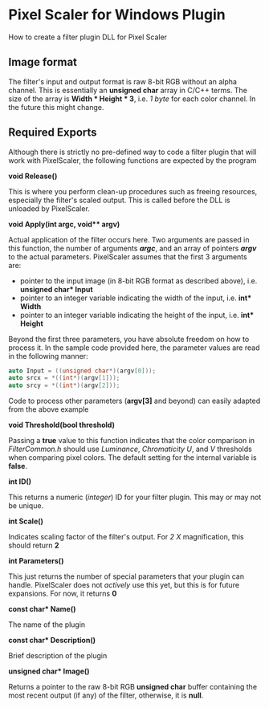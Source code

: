 # Pixel Scaler for Windows Plugin
How to create a filter plugin DLL for Pixel Scaler

## Image format

The filter's input and output format is raw 8-bit RGB without an alpha channel. This is essentially an __unsigned char__  array in C/C++ terms. The size of the array is __Width * Height * 3__, i.e. *1 byte* for each color channel. In the future this might change.

## Required Exports

Although there is strictly no pre-defined way to code a filter plugin that will work with PixelScaler, the following functions are expected by the program

__void Release()__

This is where you perform clean-up procedures such as freeing resources, especially the filter's scaled output. This is called before the DLL is unloaded by PixelScaler.

__void Apply(int argc, void** argv)__

Actual application of the filter occurs here. Two arguments are passed in this function, the number of arguments __*argc*__, and an array of pointers __*argv*__ to the actual parameters. PixelScaler assumes that the first 3 arguments are:

* pointer to the input image (in 8-bit RGB format as described above), i.e. __unsigned char* Input__
* pointer to an integer variable indicating the width of the input, i.e. __int* Width__
* pointer to an integer variable indicating the height of the input, i.e. __int* Height__

Beyond the first three parameters, you have absolute freedom on how to process it. In the sample code provided here, the parameter values are read in the following manner:

```c
auto Input = ((unsigned char*)(argv[0]));
auto srcx = *((int*)(argv[1]));
auto srcy = *((int*)(argv[2]));
```
Code to process other parameters (__argv[3]__ and beyond) can easily adapted from the above example

__void Threshold(bool threshold)__

Passing a __true__ value to this function indicates that the color comparison in *FilterCommon.h* should use *Luminance*, *Chromaticity U*, and *V* thresholds when comparing pixel colors. The default setting for the internal variable is __false__. 

__int ID()__

This  returns a numeric (*integer*) ID for your filter plugin. This may or may not be unique.

__int Scale()__

Indicates scaling factor of the filter's output. For *2 X* magnification, this should return __2__

__int Parameters()__

This just returns the number of special parameters that your plugin can handle. PixelScaler does not *actively* use this yet, but this is for future expansions. For now, it returns __0__

__const char* Name()__

The name of the plugin

__const char* Description()__

Brief description of the plugin

__unsigned char* Image()__

Returns a pointer to the raw 8-bit RGB __unsigned char__ buffer containing the most recent output (if any) of the filter, otherwise, it is __null__.
